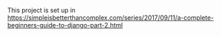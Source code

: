 This project is set up in https://simpleisbetterthancomplex.com/series/2017/09/11/a-complete-beginners-guide-to-django-part-2.html
